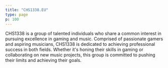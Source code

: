 ```yaml
---
title: "CHS1338.EU"
type: page
p: 100
---
```


CHS1338 is a group of talented individuals who share a common interest in pursuing excellence in gaming and music. Comprised of passionate gamers and aspiring musicians, CHS1338 is dedicated to achieving professional success in both fields. Whether it's honing their skills in gaming or collaborating on new music projects, this group is committed to pushing their limits and achieving their goals.